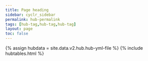 ```yaml
---
title: Page heading
sidebar: cyclr_sidebar
permalink: hub-permalink
tags: [hub-tag,hub-tag,hub-tag]
layout: page
toc: false
---
```

{% assign hubdata = site.data.v2.hub.hub-yml-file %}
{% include hubtables.html %}	
